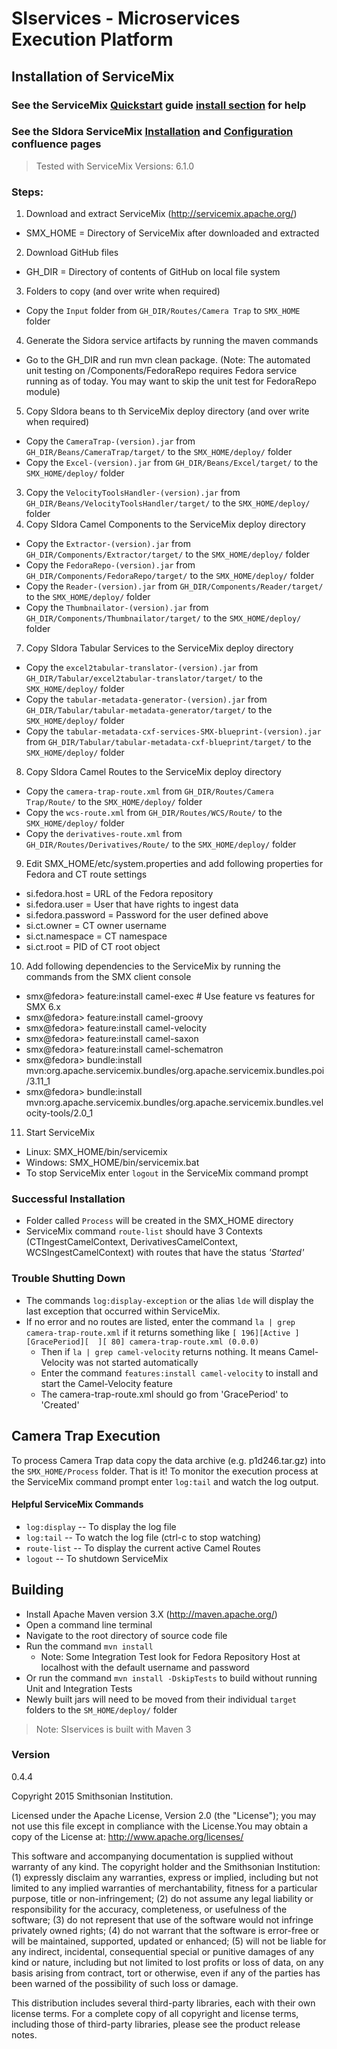 # SIservices - Microservices Execution Platform

## Installation of ServiceMix
### See the ServiceMix [Quickstart](http://servicemix.apache.org/docs/5.0.x/quickstart/index.html) guide [install section](http://servicemix.apache.org/docs/5.0.x/quickstart/installation.html) for help 
### See the SIdora ServiceMix [Installation](https://confluence.si.edu/display/SIDKB/Install+and+Configure+ServiceMix) and [Configuration](https://confluence.si.edu/display/SIDKB/Configure+ServiceMix+for+SIdora+Services) confluence pages
> Tested with ServiceMix Versions: 6.1.0

### Steps:
1. Download and extract ServiceMix (http://servicemix.apache.org/)
 - SMX_HOME = Directory of ServiceMix after downloaded and extracted
2. Download GitHub files
  - GH_DIR = Directory of contents of GitHub on local file system
3. Folders to copy (and over write when required)
  - Copy the `Input` folder from `GH_DIR/Routes/Camera Trap` to `SMX_HOME` folder
4. Generate the Sidora service artifacts by running the maven commands
  - Go to the GH_DIR and run mvn clean package.  (Note: The automated unit testing on /Components/FedoraRepo requires Fedora service running as of today.  You may want to skip the unit test for FedoraRepo module)
5. Copy SIdora beans to th ServiceMix deploy directory (and over write when required)
  - Copy the `CameraTrap-(version).jar` from `GH_DIR/Beans/CameraTrap/target/` to the `SMX_HOME/deploy/` folder
  - Copy the `Excel-(version).jar` from `GH_DIR/Beans/Excel/target/` to the `SMX_HOME/deploy/` folder
  3. Copy the `VelocityToolsHandler-(version).jar` from `GH_DIR/Beans/VelocityToolsHandler/target/` to the `SMX_HOME/deploy/` folder
6. Copy SIdora Camel Components to the ServiceMix deploy directory
  - Copy the `Extractor-(version).jar` from `GH_DIR/Components/Extractor/target/` to the `SMX_HOME/deploy/` folder
  - Copy the `FedoraRepo-(version).jar` from `GH_DIR/Components/FedoraRepo/target/` to the `SMX_HOME/deploy/` folder
  - Copy the `Reader-(version).jar` from `GH_DIR/Components/Reader/target/` to the `SMX_HOME/deploy/` folder
  - Copy the `Thumbnailator-(version).jar` from `GH_DIR/Components/Thumbnailator/target/` to the `SMX_HOME/deploy/` folder
7. Copy SIdora Tabular Services to the ServiceMix deploy directory
  - Copy the `excel2tabular-translator-(version).jar` from `GH_DIR/Tabular/excel2tabular-translator/target/` to the `SMX_HOME/deploy/` folder
  - Copy the `tabular-metadata-generator-(version).jar` from `GH_DIR/Tabular/tabular-metadata-generator/target/` to the `SMX_HOME/deploy/` folder
  - Copy the `tabular-metadata-cxf-services-SMX-blueprint-(version).jar` from `GH_DIR/Tabular/tabular-metadata-cxf-blueprint/target/` to the `SMX_HOME/deploy/` folder
8. Copy SIdora Camel Routes to the ServiceMix deploy directory
  - Copy the `camera-trap-route.xml` from `GH_DIR/Routes/Camera Trap/Route/` to the `SMX_HOME/deploy/` folder
  - Copy the `wcs-route.xml` from `GH_DIR/Routes/WCS/Route/` to the `SMX_HOME/deploy/` folder
  - Copy the `derivatives-route.xml` from `GH_DIR/Routes/Derivatives/Route/` to the `SMX_HOME/deploy/` folder
9. Edit SMX_HOME/etc/system.properties and add following properties for Fedora and CT route settings
  - si.fedora.host = URL of the Fedora repository
  - si.fedora.user = User that have rights to ingest data
  - si.fedora.password = Password for the user defined above
  - si.ct.owner = CT owner username
  - si.ct.namespace = CT namespace
  - si.ct.root = PID of CT root object
10. Add following dependencies to the ServiceMix by running the commands from the SMX client console
  - smx@fedora> feature:install camel-exec # Use feature vs features for SMX 6.x
  - smx@fedora> feature:install camel-groovy
  - smx@fedora> feature:install camel-velocity
  - smx@fedora> feature:install camel-saxon
  - smx@fedora> feature:install camel-schematron
  - smx@fedora> bundle:install mvn:org.apache.servicemix.bundles/org.apache.servicemix.bundles.poi/3.11_1
  - smx@fedora> bundle:install mvn:org.apache.servicemix.bundles/org.apache.servicemix.bundles.velocity-tools/2.0_1
11. Start ServiceMix
  - Linux: SMX_HOME/bin/servicemix 
  - Windows: SMX_HOME/bin/servicemix.bat
- To stop ServiceMix enter `logout` in the ServiceMix command prompt

### Successful Installation
- Folder called `Process` will be created in the SMX_HOME directory
- ServiceMix command `route-list` should have 3 Contexts (CTIngestCamelContext, DerivativesCamelContext, WCSIngestCamelContext) with routes that have the status _'Started'_

### Trouble Shutting Down
- The commands `log:display-exception` or the alias `lde` will display the last exception that occurred within ServiceMix.
- If no error and no routes are listed, enter the command `la | grep camera-trap-route.xml` if it returns something like `[ 196][Active ][GracePeriod][  ][ 80] camera-trap-route.xml (0.0.0)`
    - Then if `la | grep camel-velocity` returns nothing. It means Camel-Velocity was not started automatically
    - Enter the command `features:install camel-velocity` to install and start the Camel-Velocity feature
    - The camera-trap-route.xml should go from 'GracePeriod' to 'Created'

## Camera Trap Execution
To process Camera Trap data copy the data archive (e.g. p1d246.tar.gz) into the `SMX_HOME/Process` folder. That is it! To monitor the execution process at the ServiceMix command prompt enter `log:tail` and watch the log output.

#### Helpful ServiceMix Commands
- `log:display` -- To display the log file
- `log:tail` -- To watch the log file (ctrl-c to stop watching)
- `route-list` -- To display the current active Camel Routes
- `logout` -- To shutdown ServiceMix

## Building 
- Install Apache Maven version 3.X (http://maven.apache.org/)
- Open a command line terminal
- Navigate to the root directory of source code file
- Run the command `mvn install`
    - Note: Some Integration Test look for Fedora Repository Host at localhost with the default username and password
- Or run the command `mvn install -DskipTests` to build without running Unit and Integration Tests    
- Newly built jars will need to be moved from their individual `target` folders to the `SM_HOME/deploy/` folder

> Note: SIservices is built with Maven 3

### Version
0.4.4

Copyright 2015 Smithsonian Institution.

Licensed under the Apache License, Version 2.0 (the "License"); you may not
use this file except in compliance with the License.You may obtain a copy of
the License at: http://www.apache.org/licenses/

This software and accompanying documentation is supplied without
warranty of any kind. The copyright holder and the Smithsonian Institution:
(1) expressly disclaim any warranties, express or implied, including but not
limited to any implied warranties of merchantability, fitness for a
particular purpose, title or non-infringement; (2) do not assume any legal
liability or responsibility for the accuracy, completeness, or usefulness of
the software; (3) do not represent that use of the software would not
infringe privately owned rights; (4) do not warrant that the software
is error-free or will be maintained, supported, updated or enhanced;
(5) will not be liable for any indirect, incidental, consequential special
or punitive damages of any kind or nature, including but not limited to lost
profits or loss of data, on any basis arising from contract, tort or
otherwise, even if any of the parties has been warned of the possibility of
such loss or damage.

This distribution includes several third-party libraries, each with their own
license terms. For a complete copy of all copyright and license terms, including
those of third-party libraries, please see the product release notes.
